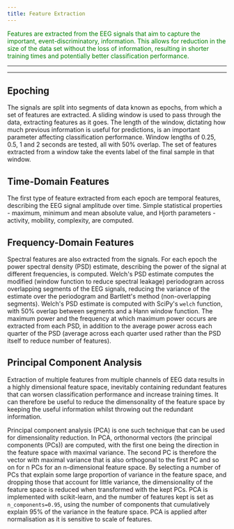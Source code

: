 ```yaml
---
title: Feature Extraction
---
```


<span style="color:green"> Features are extracted from the EEG signals that aim to capture the important, event-discriminatory, information. This allows for reduction in the size of the data set without the loss of information, resulting in shorter training times and potentially better classification performance. </span>

---
---

## Epoching
The signals are split into segments of data known as epochs, from which a set of features are extracted. A sliding window is used to pass through the data, extracting features as it goes. The length of the window, dictating how much previous information is useful for predictions, is an important parameter affecting classification performance. Window lengths of 0.25, 0.5, 1 and 2 seconds are tested, all with 50% overlap. The set of features extracted from a window take the events label of the final sample in that window.

## Time-Domain Features
The first type of feature extracted from each epoch are temporal features, describing the EEG signal amplitude over time. Simple statistical properties - maximum, minimum and mean absolute value, and Hjorth parameters - activity, mobility, complexity, are computed. 

## Frequency-Domain Features
Spectral features are also extracted from the signals. For each epoch the power spectral density (PSD) estimate, describing the power of the signal at different frequencies, is computed. Welch's PSD estimate computes the modified (window function to reduce spectral leakage) periodogram across overlapping segments of the EEG signals, reducing the variance of the estimate over the periodogram and Bartlett's method (non-overlapping segments). Welch's PSD estimate is computed with SciPy's `welch` function, with 50% overlap between segments and a Hann window function. The maximum power and the frequency at which maximum power occurs are extracted from each PSD, in addition to the average power across each quarter of the PSD (average across each quarter used rather than the PSD itself to reduce number of features). 

## Principal Component Analysis
Extraction of multiple features from multiple channels of EEG data results in a highly dimensional feature space, inevitably containing redundant features that can worsen classification performance and increase training times. It can therefore be useful to reduce the dimensonality of the feature space by keeping the useful information whilst throwing out the redundant information. 

Principal component analysis (PCA) is one such technique that can be used for dimensionality reduction. In PCA, orthonormal vectors (the principal components (PCs)) are computed, with the first one being the direction in the feature space with maximal variance. The second PC is therefore the vector with maximal variance that is also orthogonal to the first PC and so on for n PCs for an n-dimensional feature space. By selecting a number of PCs that explain some large proportion of variance in the feature space, and dropping those that account for little variance, the dimensionality of the feature space is reduced when transformed with the kept PCs. PCA is implemented with scikit-learn, and the number of features kept is set as `n_components=0.95`, using the number of components that cumulatively explain 95% of the variance in the feature space. PCA is applied after normalisation as it is sensitive to scale of features. 
